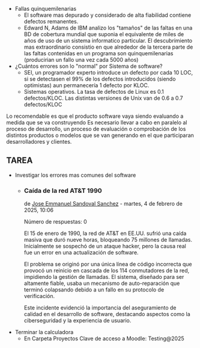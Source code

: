 - Fallas quinquemilenarias
	- El software mas depurado y considerado de alta fiabilidad contiene defectos remanentes.
	- Edward N, Adams de IBM analizo los "tamaños" de las faltas en una BD de cobertura mundial que suponia el equivalente de miles de años de uso de un sistema informatico particular. El descubrimiento mas extraordinario consistio en que alrededor de la tercera parte de las faltas contenidas en un programa son quinquemilenarias (producirian un fallo una vez cada 5000 años)
- ¿Cuántos errores son lo "normal" por Sistema de software?
	- SEI, un programador experto introduce un defecto por cada 10 LOC, si se detectasen el 99% de los defectos introducidos (siendo optimistas) aun permanecería 1 defecto por KLOC.
	- Sistemas operativos. La tasa de defectos de Linux es 0.1 defectos/KLOC. Las distintas versiones de Unix van de 0.6 a 0.7 defectos/KLOC

Lo recomendable es que el producto software vaya siendo evaluando a medida que se va construyendo
Es necesario llevar a cabo en paralelo al proceso de desarrollo, un proceso de evaluación o comprobación de los distintos productos  o modelos que se van generando en el que participaran desarrolladores y clientes.

## TAREA
- Investigar los errores mas comunes del software
	- ### Caída de la red AT&T 1990

		de [Jose Emmanuel Sandoval Sanchez](https://moodle.ingsoftware.uaz.edu.mx/user/view.php?id=3499&course=292) - martes, 4 de febrero de 2025, 10:06
		
		Número de respuestas: 0
		
		El 15 de enero de 1990, la red de AT&T en EE.UU. sufrió una caída masiva que duró nueve horas, bloqueando 75 millones de llamadas. Inicialmente se sospechó de un ataque hacker, pero la causa real fue un error en una actualización de software.
		
		El problema se originó por una única línea de código incorrecta que provocó un reinicio en cascada de los 114 conmutadores de la red, impidiendo la gestión de llamadas. El sistema, diseñado para ser altamente fiable, usaba un mecanismo de auto-reparación que terminó colapsando debido a un fallo en su protocolo de verificación.
		
		Este incidente evidenció la importancia del aseguramiento de calidad en el desarrollo de software, destacando aspectos como la ciberseguridad y la experiencia de usuario.
- Terminar la calculadora
	- En Carpeta Proyectos
Clave de acceso a Moodle: Testing@2025